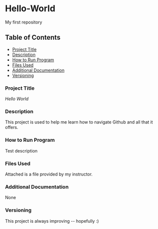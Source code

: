 # Hello-World
My first repository
## Table of Contents

- [Project Title](#project-title)
- [Description](#description)
- [How to Run Program](#how-to-run-program)
- [Files Used](#files-used)
- [Additional Documentation](#additional-documentation)
- [Versioning](#versioning)

### Project Title
*Hello World*

### Description
This project is used to help me learn how to navigate Github and all that it offers.

### How to Run Program
Test description

### Files Used
Attached is a file provided by my instructor.

### Additional Documentation
None

### Versioning
This project is always improving -- hopefully :)
